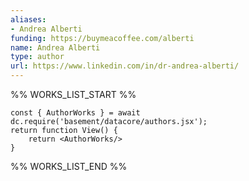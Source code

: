 ```yaml
---
aliases:
- Andrea Alberti
funding: https://buymeacoffee.com/alberti
name: Andrea Alberti
type: author
url: https://www.linkedin.com/in/dr-andrea-alberti/
---
```



%% WORKS_LIST_START %%

```datacorejsx
const { AuthorWorks } = await dc.require('basement/datacore/authors.jsx');
return function View() {
    return <AuthorWorks/>
}
```
%% WORKS_LIST_END %%